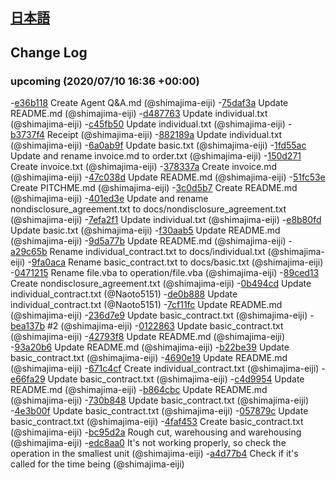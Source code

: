 ## [日本語](/AgreeDoc/CHANGELOG.md)

## Change Log

### upcoming (2020/07/10 16:36 +00:00)
-[e36b118](https://github.com/shimajima-eiji/AgreeDoc/commit/e36b11869487b4647f94c649c6045d8c55004949) Create Agent Q&A.md (@shimajima-eiji)
-[75daf3a](https://github.com/shimajima-eiji/AgreeDoc/commit/75daf3a2be0c86c05fb50b651feecc8bdcf9f60a) Update README.md (@shimajima-eiji)
-[d487763](https://github.com/shimajima-eiji/AgreeDoc/commit/d487763e19e8f7edac1b5b1b58e85e9bcaec48e5) Update individual.txt (@shimajima-eiji)
-[c45fb50](https://github.com/shimajima-eiji/AgreeDoc/commit/c45fb50fcd8332fecb1393e7e4f56f6bf80c25aa) Update individual.txt (@shimajima-eiji)
-[b3737f4](https://github.com/shimajima-eiji/AgreeDoc/commit/b3737f45d7c66142e5531a9e3ffcc18bfb108fe5) Receipt (@shimajima-eiji)
-[882189a](https://github.com/shimajima-eiji/AgreeDoc/commit/882189ac2ec7ea48d374eede584a2d6783078ac4) Update individual.txt (@shimajima-eiji)
-[6a0ab9f](https://github.com/shimajima-eiji/AgreeDoc/commit/6a0ab9f06fdd256910c6747ce6d02f7da8bf16d4) Update basic.txt (@shimajima-eiji)
-[1fd55ac](https://github.com/shimajima-eiji/AgreeDoc/commit/1fd55ac7df23d0c1f4e3a5c091ca8058031d2a0d) Update and rename invoice.md to order.txt (@shimajima-eiji)
-[150d271](https://github.com/shimajima-eiji/AgreeDoc/commit/150d271d41e8d39e0b28115d35d0bfc100c52518) Create invoice.txt (@shimajima-eiji)
-[378337a](https://github.com/shimajima-eiji/AgreeDoc/commit/378337a6a7e62a2cafd2612afa5b8474a7e1d1df) Create invoice.md (@shimajima-eiji)
-[47c038d](https://github.com/shimajima-eiji/AgreeDoc/commit/47c038d417eb346a3ff149c0c5c18d817ec6c169) Update README.md (@shimajima-eiji)
-[51fc53e](https://github.com/shimajima-eiji/AgreeDoc/commit/51fc53ea17332500f88382e405d6b51f8240be26) Create PITCHME.md (@shimajima-eiji)
-[3c0d5b7](https://github.com/shimajima-eiji/AgreeDoc/commit/3c0d5b7e792e7cb2a09ef9954ad11f466d47e5ea) Create README.md (@shimajima-eiji)
-[401ed3e](https://github.com/shimajima-eiji/AgreeDoc/commit/401ed3e62ebcaeee3c7020d70c82e2fe57ea1154) Update and rename nondisclosure_agreement.txt to docs/nondisclosure_agreement.txt (@shimajima-eiji)
-[7efa2f1](https://github.com/shimajima-eiji/AgreeDoc/commit/7efa2f11714c568d383281097aa59e920626f929) Update individual.txt (@shimajima-eiji)
-[e8b80fd](https://github.com/shimajima-eiji/AgreeDoc/commit/e8b80fd815cc31ca9c8ecdab85bee82b4fab4ec7) Update basic.txt (@shimajima-eiji)
-[f30aab5](https://github.com/shimajima-eiji/AgreeDoc/commit/f30aab54dc2331b0c5da0e2ddc302ed35df377df) Update README.md (@shimajima-eiji)
-[9d5a77b](https://github.com/shimajima-eiji/AgreeDoc/commit/9d5a77b61e45d4d06b75a68749ae947e57a40ca6) Update README.md (@shimajima-eiji)
-[a29c65b](https://github.com/shimajima-eiji/AgreeDoc/commit/a29c65bc7a13768d306216138a618ec5aa5b46f0) Rename individual_contract.txt to docs/individual.txt (@shimajima-eiji)
-[9fa0aca](https://github.com/shimajima-eiji/AgreeDoc/commit/9fa0acaeeab42c480a4595ed9a2f1aefd47a3ad6) Rename basic_contract.txt to docs/basic.txt (@shimajima-eiji)
-[0471215](https://github.com/shimajima-eiji/AgreeDoc/commit/04712153e7c268cab5a39f8ee706513907839d74) Rename file.vba to operation/file.vba (@shimajima-eiji)
-[89ced13](https://github.com/shimajima-eiji/AgreeDoc/commit/89ced132683c66fa30169ca5be9fb28bea1a82a6) Create nondisclosure_agreement.txt (@shimajima-eiji)
-[0b494cd](https://github.com/shimajima-eiji/AgreeDoc/commit/0b494cd7812b32f81f8c823cc71245c477879683) Update individual_contract.txt (@Naoto5151)
-[de0b888](https://github.com/shimajima-eiji/AgreeDoc/commit/de0b8883806d6e1997a1d393ee078beda82193b8) Update individual_contract.txt (@Naoto5151)
-[7cf11fc](https://github.com/shimajima-eiji/AgreeDoc/commit/7cf11fcf564c9970b609f3281103fc7c7ba306fa) Update README.md (@shimajima-eiji)
-[236d7e9](https://github.com/shimajima-eiji/AgreeDoc/commit/236d7e9e7c1d2adb0514791d5ea227eff09a20e8) Update basic_contract.txt (@shimajima-eiji)
-[bea137b](https://github.com/shimajima-eiji/AgreeDoc/commit/bea137b8edc36a8498705c3ed68616e59f48cc52) #2 (@shimajima-eiji)
-[0122863](https://github.com/shimajima-eiji/AgreeDoc/commit/0122863e1ca370fe690b5c39e034aa83b26f2b6f) Update basic_contract.txt (@shimajima-eiji)
-[42793f8](https://github.com/shimajima-eiji/AgreeDoc/commit/42793f841407aa5b4514e6837d6b169f78941d66) Update README.md (@shimajima-eiji)
-[93a20b6](https://github.com/shimajima-eiji/AgreeDoc/commit/93a20b6cec19b77e9bf3de210568b33b97e80e07) Update README.md (@shimajima-eiji)
-[b22be39](https://github.com/shimajima-eiji/AgreeDoc/commit/b22be39ed0300acea632a282f00c3b509f26c6ab) Update basic_contract.txt (@shimajima-eiji)
-[4690e19](https://github.com/shimajima-eiji/AgreeDoc/commit/4690e19cb009d779e90da19ad75632992a032dd0) Update README.md (@shimajima-eiji)
-[671c4cf](https://github.com/shimajima-eiji/AgreeDoc/commit/671c4cfa9c5c63cd5e671319cf3afefcc03d50fb) Create individual_contract.txt (@shimajima-eiji)
-[e66fa29](https://github.com/shimajima-eiji/AgreeDoc/commit/e66fa295f765e000c298723c71b8d0be0aca56d0) Update basic_contract.txt (@shimajima-eiji)
-[c4d9954](https://github.com/shimajima-eiji/AgreeDoc/commit/c4d9954ac333108ee6f5337dcc91c200f3b14747) Update README.md (@shimajima-eiji)
-[b864cbc](https://github.com/shimajima-eiji/AgreeDoc/commit/b864cbcbf7bc73abfb6820181abd4c267ef4e31d) Update README.md (@shimajima-eiji)
-[730b848](https://github.com/shimajima-eiji/AgreeDoc/commit/730b848cc7e652ae59bae06d19ac9d1927dba1d1) Update basic_contract.txt (@shimajima-eiji)
-[4e3b00f](https://github.com/shimajima-eiji/AgreeDoc/commit/4e3b00ff163b7687bf861c174423477d4c11bc62) Update basic_contract.txt (@shimajima-eiji)
-[057879c](https://github.com/shimajima-eiji/AgreeDoc/commit/057879c0e67814348f694fb880e778e980b6578e) Update basic_contract.txt (@shimajima-eiji)
-[4faf453](https://github.com/shimajima-eiji/AgreeDoc/commit/4faf4530ad704cdbf88384b8642f813c0ed2df18) Create basic_contract.txt (@shimajima-eiji)
-[bc95d2a](https://github.com/shimajima-eiji/AgreeDoc/commit/bc95d2a5f952bfeff5f550f99776dc59ff8b1a7f) Rough cut, warehousing and warehousing (@shimajima-eiji)
-[edc8aa0](https://github.com/shimajima-eiji/AgreeDoc/commit/edc8aa0838bdf2fb02fd10a8271526e3c84b67ae) It's not working properly, so check the operation in the smallest unit (@shimajima-eiji)
-[a4d77b4](https://github.com/shimajima-eiji/AgreeDoc/commit/a4d77b43e537ae8942bc869730f0aaf97ba09713) Check if it's called for the time being (@shimajima-eiji)
